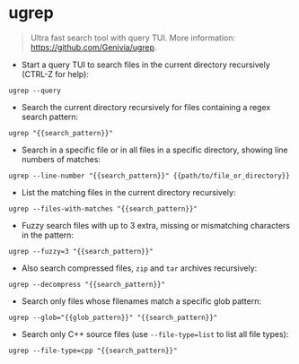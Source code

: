 # ugrep

> Ultra fast search tool with query TUI.
> More information: <https://github.com/Genivia/ugrep>.

- Start a query TUI to search files in the current directory recursively (CTRL-Z for help):

`ugrep --query`

- Search the current directory recursively for files containing a regex search pattern:

`ugrep "{{search_pattern}}"`

- Search in a specific file or in all files in a specific directory, showing line numbers of matches:

`ugrep --line-number "{{search_pattern}}" {{path/to/file_or_directory}}`

- List the matching files in the current directory recursively:

`ugrep --files-with-matches "{{search_pattern}}"`

- Fuzzy search files with up to 3 extra, missing or mismatching characters in the pattern:

`ugrep --fuzzy=3 "{{search_pattern}}"`

- Also search compressed files, `zip` and `tar` archives recursively:

`ugrep --decompress "{{search_pattern}}"`

- Search only files whose filenames match a specific glob pattern:

`ugrep --glob="{{glob_pattern}}" "{{search_pattern}}"`

- Search only C++ source files (use `--file-type=list` to list all file types):

`ugrep --file-type=cpp "{{search_pattern}}"`
